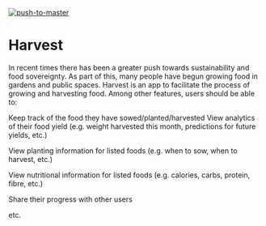 [![push-to-master](https://circleci.com/gh/push-to-master/Harvest.svg?style=flat-square&logo=appveyor)](https://app.circleci.com/pipelines/github/push-to-master/Harvest)

# Harvest
In recent times there has been a greater push towards sustainability and food sovereignty. As part of this, many people have begun growing food in gardens and public spaces. Harvest is an app to facilitate the process of growing and harvesting food. Among other features, users should be able to: 

Keep track of the food they have sowed/planted/harvested View analytics of their food yield (e.g. weight harvested this month, predictions for future yields, etc.) 

View planting information for listed foods (e.g. when to sow, when to harvest, etc.) 

View nutritional information for listed foods (e.g. calories, carbs, protein, fibre, etc.) 

Share their progress with other users 

etc.
